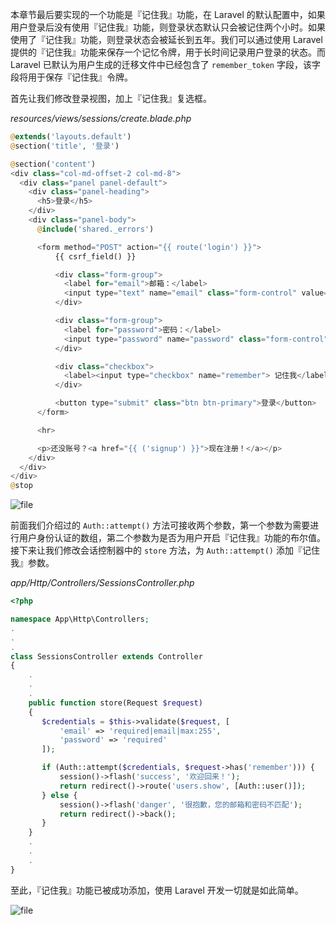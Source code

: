 本章节最后要实现的一个功能是『记住我』功能，在 Laravel 的默认配置中，如果用户登录后没有使用『记住我』功能，则登录状态默认只会被记住两个小时。如果使用了『记住我』功能，则登录状态会被延长到五年。我们可以通过使用 Laravel 提供的『记住我』功能来保存一个记忆令牌，用于长时间记录用户登录的状态。而 Laravel 已默认为用户生成的迁移文件中已经包含了 `remember_token` 字段，该字段将用于保存『记住我』令牌。

首先让我们修改登录视图，加上『记住我』复选框。

*resources/views/sessions/create.blade.php*

```php
@extends('layouts.default')
@section('title', '登录')

@section('content')
<div class="col-md-offset-2 col-md-8">
  <div class="panel panel-default">
    <div class="panel-heading">
      <h5>登录</h5>
    </div>
    <div class="panel-body">
      @include('shared._errors')

      <form method="POST" action="{{ route('login') }}">
          {{ csrf_field() }}

          <div class="form-group">
            <label for="email">邮箱：</label>
            <input type="text" name="email" class="form-control" value="{{ old('email') }}">
          </div>

          <div class="form-group">
            <label for="password">密码：</label>
            <input type="password" name="password" class="form-control" value="{{ old('password') }}">
          </div>

          <div class="checkbox">
            <label><input type="checkbox" name="remember"> 记住我</label>
          </div>

          <button type="submit" class="btn btn-primary">登录</button>
      </form>

      <hr>

      <p>还没账号？<a href="{{ ('signup') }}">现在注册！</a></p>
    </div>
  </div>
</div>
@stop
```

![file](https://fsdhubcdn.phphub.org/uploads/images/201708/02/1/bpB3ET7QEH.png)

前面我们介绍过的 `Auth::attempt()` 方法可接收两个参数，第一个参数为需要进行用户身份认证的数组，第二个参数为是否为用户开启『记住我』功能的布尔值。接下来让我们修改会话控制器中的 `store` 方法，为 `Auth::attempt()` 添加『记住我』参数。

*app/Http/Controllers/SessionsController.php*

```php
<?php

namespace App\Http\Controllers;
.
.
.
class SessionsController extends Controller
{
    .
    .
    .
    public function store(Request $request)
    {
       $credentials = $this->validate($request, [
           'email' => 'required|email|max:255',
           'password' => 'required'
       ]);

       if (Auth::attempt($credentials, $request->has('remember'))) {
           session()->flash('success', '欢迎回来！');
           return redirect()->route('users.show', [Auth::user()]);
       } else {
           session()->flash('danger', '很抱歉，您的邮箱和密码不匹配');
           return redirect()->back();
       }
    }
    .
    .
    .
}
```

至此，『记住我』功能已被成功添加，使用 Laravel 开发一切就是如此简单。

![file](https://fsdhubcdn.phphub.org/uploads/images/201708/02/1/HD7s2FlGFO.png)